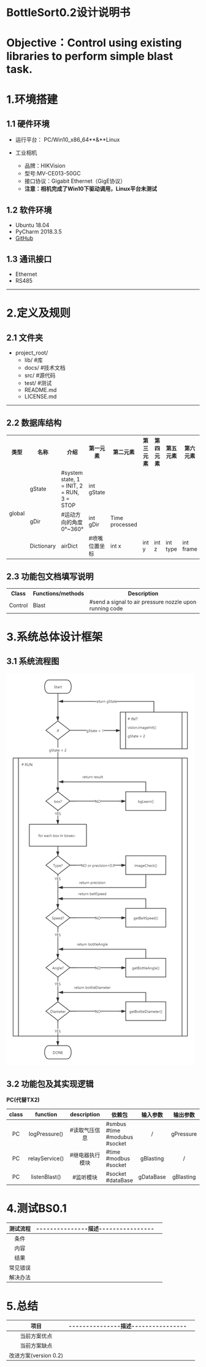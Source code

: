 # BottleSort0.2设计说明书

# Objective：Control using existing libraries to perform simple blast task.

# 1.**环境搭建**

## 1.1 硬件环境

* 运行平台： PC/Win10_x86_64**&**Linux

* 工业相机

  + 品牌：HIKVision 
  + 型号:MV-CE013-50GC
  + 接口协议：Gigabit Ethernet（GigE协议）
  + **注意：相机完成了Win10下驱动调用，Linux平台未测试**

## 1.2 软件环境
* Ubuntu 18.04
* PyCharm 2018.3.5
* [GitHub](https://github.com/evolzed/armlogic)

## 1.3 通讯接口
* Ethernet
* RS485

----
# 2.**定义及规则**

## 2.1 文件夹
* project_root/
  * lib/          #库
  * docs/         #技术文档
  * src/          #源代码
  * test/         #测试
  * README.md     
  * LICENSE.md   
  
----
## 2.2 数据库结构

<table>
	<tr>
	    	<th>类型</th>
	    	<th>名称</th>
	    	<th>介绍</th>
		<th>第一元素</th>
		<th>第二元素</th>
		<th>第三元素</th>
		<th>第四元素</th>
		<th>第五元素</th>
		<th>第六元素</th>
	</tr >
	<tr >
	    	<td rowspan="5">global</td>
	    	<td>gState</td>
	    	<td>#system state, 1 = INIT, 2 = RUN, 3 = STOP </td>
		<td>int gState</td>
	</tr>
	<tr >
	    	<td>gDir</td>
	    	<td>#运动方向的角度 0°~360°  </td>
		<td>int gDir </td>
		<td>Time processed </td>	
	</tr>
	<tr >
	    	<td rowspan="4">Dictionary</td>
	    	<td>airDict</td>
	    	<td>#喷嘴位置坐标  </td>
		<td>int x </td>
		<td>int y </td>	
		<td>int z </td>	
		<td>int type </td>
		<td>int frame </td>
		<td>Time processed </td>
</table>


## 2.3 功能包文档填写说明
<table>
	<tr>
	    <th>Class</th>
	    <th>Functions/methods</th>
	    <th>Description</th>  
	</tr >
	<tr >
	    <td rowspan="9">Control</td>
	    <td>Blast</td>
	    <td>#send a signal to air pressure nozzle upon running code</td>
	</tr>
</table>


#  3.**系统总体设计框架**
## 3.1 系统流程图
![FlowChart](https://github.com/evolzed/armlogic/blob/BottleSort0.1/docs/pic/FlowChart/BS0.2FC.png)
## 3.2 功能包及其实现逻辑
**PC(代替TX2)**

| class |    function    |   description   | 依赖包                                       | 输入参数  | 输出参数  |
| :---: | :------------: | :-------------: | -------------------------------------------- | :-------: | :-------: |
|  PC   | logPressure()  |  #读取气压信息  | #smbus<br />#time<br />#modubus<br />#socket |     /     | gPressure |
|  PC   | relayService() | #继电器执行模块 | #time<br />#modbus<br />#socket              | gBlasting |     /     |
|  PC   | listenBlast()  |    #监听模块    | #socket<br />#dataBase                       | gDataBase | gBlasting |

#  4.**测试BS0.1**
| 测试流程 | ---------------描述---------------- |      |
| :------: | :---------------------------------: | ---- |
|   条件   |                                     |      |
|   内容   |                                     |      |
|   结果   |                                     |      |
| 常见错误 |                                     |      |
| 解决办法 |                                     |      |

# 5.**总结**
|         项目          | ---------------描述---------------- |      |
| :-------------------: | :---------------------------------: | ---- |
|     当前方案优点      |                                     |      |
|     当前方案缺点      |                                     |      |
| 改进方案(version 0.2) |                                     |      |
